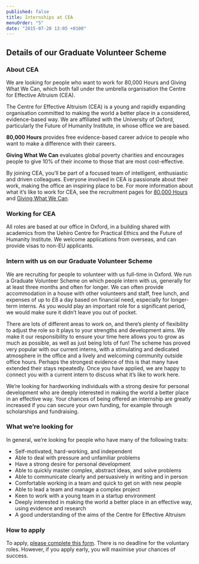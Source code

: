 ```yaml
---
published: false
title: Internships at CEA
menuOrder: "5"
date: "2015-07-20 13:05 +0100"
---
```


## Details of our Graduate Volunteer Scheme

### About CEA

We are looking for people who want to work for 80,000 Hours and Giving What We Can, which both fall under the umbrella organisation the Centre for Effective Altruism (CEA).

The Centre for Effective Altruism (CEA) is a young and rapidly expanding organisation committed to making the world a better place in a considered, evidence-based way. We are affiliated with the University of Oxford, particularly the Future of Humanity Institute, in whose office we are based.

**80,000 Hours** provides free evidence-based career advice to people who want to make a difference with their careers.

**Giving What We Can** evaluates global poverty charities and encourages people to give 10% of their income to those that are most cost-effective.

By joining CEA, you’ll be part of a focused team of intelligent, enthusiastic and driven colleagues. Everyone involved in CEA is passionate about their work, making the office an inspiring place to be. For more information about what it’s like to work for CEA, see the recruitment pages for [80,000 Hours](https://80000hours.org/about/work-with-us/) and [Giving What We Can](https://www.givingwhatwecan.org/get-involved/volunteer-or-work-us).

### Working for CEA

All roles are based at our office in Oxford, in a building shared with academics from the Uehiro Centre for Practical Ethics and the Future of Humanity Institute. We welcome applications from overseas, and can provide visas to non-EU applicants.

### Intern with us on our Graduate Volunteer Scheme

We are recruiting for people to volunteer with us full-time in Oxford. We run a Graduate Volunteer Scheme on which people intern with us, generally for at least three months and often for longer. We can often provide accommodation in a house with other volunteers and staff, free lunch, and expenses of up to £8 a day based on financial need, especially for longer-term interns. As you would play an important role for a significant period, we would make sure it didn’t leave you out of pocket.

There are lots of different areas to work on, and there’s plenty of flexibility to adjust the role so it plays to your strengths and development aims. We make it our responsibility to ensure your time here allows you to grow as much as possible, as well as just being lots of fun! The scheme has proved very popular with our current interns, with a stimulating and dedicated atmosphere in the office and a lively and welcoming community outside office hours. Perhaps the strongest evidence of this is that many have extended their stays repeatedly. Once you have applied, we are happy to connect you with a current intern to discuss what it’s like to work here. 

We’re looking for hardworking individuals with a strong desire for personal development who are deeply interested in making the world a better place in an effective way. Your chances of being offered an internship are greatly increased if you can secure your own funding, for example through scholarships and fundraising.

### What we’re looking for

In general, we’re looking for people who have many of the following traits:

- Self-motivated, hard-working, and independent
- Able to deal with pressure and unfamiliar problems
- Have a strong desire for personal development
- Able to quickly master complex, abstract ideas, and solve problems
- Able to communicate clearly and persuasively in writing and in person
- Comfortable working in a team and quick to get on with new people
- Able to lead a team and manage a complex project
- Keen to work with a young team in a startup environment
- Deeply interested in making the world a better place in an effective way, using evidence and research
- A good understanding of the aims of the Centre for Effective Altruism

### How to apply

To apply, [please complete this form](https://docs.google.com/forms/d/1UOrtl2KUvuEF041_TsbJ9iKy6JgkpAhbRPvjr33AaNs/viewform "Application Form"). There is no deadline for the voluntary roles. However, if you apply early, you will maximise your chances of success.
